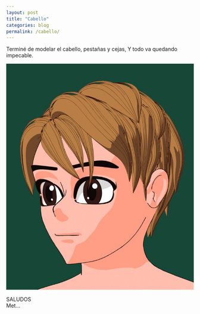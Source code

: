 ```yaml
---
layout: post
title: "Cabello"
categories: blog
permalink: /cabello/
---
```

Terminé de modelar el cabello, pestañas y cejas, Y todo va quedando impecable.

<div align="center">
<a href="../assets/imagenes/cabello.jpg" target="_blank">
<img src="../assets/imagenes/cabello.jpg" alt="Cabello">
</a>
</div>

SALUDOS <br>
Met...